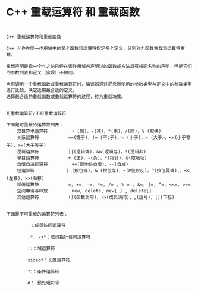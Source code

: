 # C++ 重载运算符 和 重载函数 
#
	C++ 重载运算符和重载函数

	C++ 允许在同一作用域中的某个函数和运算符指定多个定义，分别称为函数重载和运算符重载。

	重载声明是指一个与之前已经在该作用域内声明过的函数或方法具有相同名称的声明，但是它们的参数列表和定义（实现）不相同。

	当您调用一个重载函数或重载运算符时，编译器通过把您所使用的参数类型与定义中的参数类型进行比较，决定选用最合适的定义。
	选择最合适的重载函数或重载运算符的过程，称为重载决策。


	可重载运算符/不可重载运算符

	下面是可重载的运算符列表：
		双目算术运算符 		+ (加)，-(减)，*(乘)，/(除)，% (取模)
		关系运算符     		==(等于)，!= (不ç于)，< (小于)，> (大于>，<=(小于等于)，>=(大于等于)
		逻辑运算符     		||(逻辑或)，&&(逻辑与)，!(逻辑非)
		单目运算符     		+ (正)，-(负)，*(指针)，&(取地址)
		自增自减运算符 		++(取地址自增)，--(自减)
		位运算符       		| (按位或)，& (按位与)，~(æ位取反)，^(按位异或),，<< (左移)，>>(右移)
		赋值运算符     		=, +=, -=, *=, /= , % = , &=, |=, ^=, <<=, >>=
		空间申请与释放 		new, delete, new[ ] , delete[]
		其他运算符     		()(函数调用)，->(成员访问)，,(逗号)，[](下标)


	下面是不可重载的运算符列表：

			.：成员访问运算符

			.*, ->*：成员指针访问运算符

			::：域运算符

			sizeof：长度运算符

			?:：条件运算符

			#： 预处理符号

